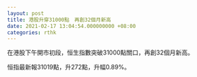 ```yaml
---
layout: post
title: 港股升穿31000點　再創32個月新高
date: 2021-02-17 13:04:54.000000000 +08:00
categories: rthk
---
```


在港股下午開市初段，恒生指數突破31000點關口，再創32個月新高。

恒指最新報31019點，升272點，升幅0.89%。
